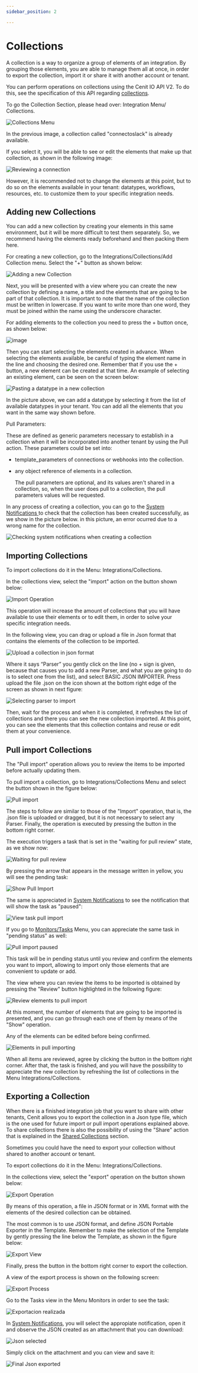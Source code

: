 ```yaml
---
sidebar_position: 2

---
```


# Collections

A collection is a way to organize a group of elements of an integration. By grouping those elements, you are able to manage them all at once, in order to export the collection, import it or share it with another account or tenant.

You can perform operations on collections using the Cenit IO API V2. To do this, see the specification of this API regarding [collections](https://cenit-io.github.io/api-v2-specs/#tag/Collections).

To go the Collection Section, please head over: Integration Menu/ Collections.

![Collections Menu](https://user-images.githubusercontent.com/99367633/159567476-f56cdd59-9b6f-49af-b5fc-586a6d602381.png)

In the previous image, a collection called "connectoslack" is already available.

If you select it, you will be able to see or edit the elements that make up that collection, as shown in the following image:

![Reviewing a connection](https://user-images.githubusercontent.com/99367633/159568976-11ce28b2-8012-45bc-80b6-759843902212.png)

However, it is recommended not to change the elements at this point, but to do so on the elements available in your tenant: datatypes, workflows, resources, etc. to customize them to your specific integration needs.

## Adding new Collections

You can add a new collection by creating your elements in this same environment, but it will be more difficult to test them separately. So, we recommend having the elements ready beforehand and then packing them here.

For creating a new collection, go to the Integrations/Collections/Add Collection menu. Select the "+" button as shown below:

![Adding a new Collection](https://user-images.githubusercontent.com/99367633/159572522-38170c7c-a4f6-4a9c-aabb-9a53b887a31a.png)

Next, you will be presented with a view where you can create the new collection by defining a name, a title and the elements that are going to be part of that collection.
It is important to note that the name of the collection must be written in lowercase. If you want to write more than one word, they must be joined within the name using the underscore character.

For adding elements to the collection you need to press the + button once, as shown below:

![image](https://user-images.githubusercontent.com/54523080/159968422-7016f452-2c8c-4ce1-8689-eacd8a237a2e.png)

Then you can start selecting the elements created in advance. When selecting the elements  available, be careful of typing the element name in the line and choosing the desired one. Remember that if you use the + button, a new element can be created  at that time. An example of selecting an existing element, can be seen on the screen below:

![Pasting a datatype in a new collection](https://user-images.githubusercontent.com/99367633/159576230-d64b3dc0-e2ae-4fc7-9f64-faf84cdd3856.png)

In the picture above, we can add a datatype by selecting it from the list of available datatypes in your tenant.  You can add all the elements that you want in the same way shown before. 

Pull Parameters:

These are defined as generic parameters necessary to establish in a collection when it will be incorporated into another tenant by using the Pull action. 
These parameters could be set into:

- template_parameters of connections or webhooks into the collection.

- any object reference of elements in a collection.
  
  The pull parameters are optional, and its values aren't shared in a collection, so, when the user does pull to a collection, the pull parameters values will be requested.

In any process of creating a collection, you can go to the [System Notifications ](monitors/system_notifications.md)to check that the collection has been created successfully, as we show in the picture below. in this picture, an error ocurred due to a wrong name for the collection. 

![Checking system notifications when creating a collection](https://user-images.githubusercontent.com/99367633/159578267-c4fafec4-be49-4f07-b543-05732ce4780b.png)

## Importing Collections

To import collections do it in the Menu: Integrations/Collections.

In the collections view, select the "import" action on the button shown below:

![Import Operation](https://user-images.githubusercontent.com/99367633/159703223-dc53acb3-272d-4b5d-8649-3f5f7720196b.png)

This operation will increase the amount of collections that you will have available to use their elements or to edit them, in order to solve your specific integration needs.

In the following view, you can drag or upload a file in Json format that contains the elements of the collection to be imported.

![Upload a collection in json format](https://user-images.githubusercontent.com/99367633/159741412-890e0801-47f2-481d-ae40-fdd2d0f7f510.png)

Where it says “Parser” you gently click on the line (no + sign is given, because that causes you to add a new Parser, and what you are going to do is to select one from the list), and select BASIC JSON IMPORTER. Press upload the file .json on the icon shown at the bottom right edge of the screen as shown in next figure:

![Selecting parser to import](https://user-images.githubusercontent.com/99367633/159742908-63a6234d-4f1b-4d90-8f32-d2655c027a03.png)

Then, wait for the process and when it is completed, it refreshes the list of collections and there you can see the new collection imported. At this point, you can see the elements that this collection contains and reuse or edit them at your convenience.

## Pull import Collections

The "Pull import" operation allows you to review the items to be imported before actually updating them.

To pull import a collection, go to Integrations/Collections Menu and select the button shown in the figure below:

![Pull import](https://user-images.githubusercontent.com/99367633/159800118-0c694928-7521-4b45-939f-74e7bdb296c8.png)

The steps to follow are similar to those of the "Import" operation, that is, the .json file is uploaded or dragged, but it is not necessary to select any Parser.
Finally, the operation is executed by pressing the button in the bottom right corner.

The execution triggers a task that is set in the "waiting for pull review" state, as we show now:

![Waiting for pull review](https://user-images.githubusercontent.com/99367633/159801737-b5af802e-8cd6-46ba-a052-0a500261a802.png)

By pressing the arrow that appears in the message written in yellow, you will see the pending task:

![Show Pull Import](https://user-images.githubusercontent.com/99367633/159802965-7dc4a1d1-022c-49e4-a756-3cab0c6b4e87.png)

The same is appreciated in [System Notifications](monitors/system_notifications.md) to see the notification that will show the task as "paused":

![View task pull import](https://user-images.githubusercontent.com/99367633/159803452-5be620af-1a53-4f84-8ec7-9b4212a42053.png)

If you go to [Monitors/Tasks](monitors/tasks.md) Menu, you can appreciate the same task in "pending status" as well:

![Pull import paused](https://user-images.githubusercontent.com/99367633/159805185-32f9013c-95e9-43d0-811d-a9b347786216.png)

This task will be in pending status until you review and confirm the elements you want to import, allowing to import only those elements that are convenient to update or add.

The view where you can review the items to be imported is obtained by pressing the "Review" button highlighted in the following figure:

![Review elements to pull import](https://user-images.githubusercontent.com/99367633/159807794-7a39a45f-9c4e-4c1c-8e3f-04f947337ae9.png)

At this moment, the number of elements that are going to be imported is presented, and you can go through each one of them by means of the "Show" operation.

Any of the elements can be edited before being confirmed.

![Elements in pull importing](https://user-images.githubusercontent.com/99367633/159808094-f3b2d32a-7b5a-4c5c-90b2-21e090ad600e.png)

When all items are reviewed, agree by clicking the button in the bottom right corner. After that, the task is finished, and you will have the possibility to appreciate the new collection by refreshing the list of collections in the Menu Integrations/Collections.

## Exporting a Collection

When there is a finished integration job that you want to share with other tenants, Cenit allows you to export the collection in a Json type file, which is the one used for future import or pull import operations explained above.
To share collections there is also the possibility of using the "Share" action that is explained in the [Shared Collections](integrations/shared_collections.md) section.

Sometimes you could have the need to export your collection without shared to another account or tenant.

To export collections do it in the Menu: Integrations/Collections.

In the collections view, select the "export" operation on the button shown below:

![Export Operation](https://user-images.githubusercontent.com/99367633/159811211-8247b1f4-e6bc-42f8-9109-f5f475731c79.png)

By means of this operation, a file in JSON format or in XML format with the elements of the desired collection can be obtained. 

The most common is to use JSON format, and define JSON Portable Exporter in the Template. Remember to make the selection of the Template by gently pressing the line below the Template, as shown in the figure below:

![Export View](https://user-images.githubusercontent.com/99367633/159812277-44b99de5-b450-424b-9041-8445c26233db.png)

Finally, press the button in the bottom right corner to export the collection. 

A view of the export process is shown on the following screen:

![Export Process](https://user-images.githubusercontent.com/99367633/159812601-76af450a-f0fd-4b21-86e9-23f6d89db344.png)

Go to the Tasks view in the Menu Monitors in order to see the task:

![Exportacion realizada](https://user-images.githubusercontent.com/99367633/159814456-486c4821-f589-4ac5-b5fd-9f1f20ec42fe.png)

In [System Notifications](monitors/system_notifications.md), you will select the appropiate notification, open it and observe the JSON created as an attachment that you can download:[]()

![Json selected](https://user-images.githubusercontent.com/99367633/159815092-10ee95fe-7d2a-4915-8d36-78ea3063cb23.png)

Simply click on the attachment and you can view and save it:

![Final Json exported](https://user-images.githubusercontent.com/99367633/159815465-97f6681a-5db6-4283-91c5-88ae64abfd14.png)
